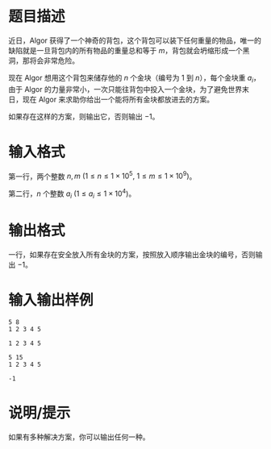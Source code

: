 # 题目描述

近日，Algor 获得了一个神奇的背包，这个背包可以装下任何重量的物品，唯一的缺陷就是一旦背包内的所有物品的重量总和等于 $m$，背包就会坍缩形成一个黑洞，那将会非常危险。

现在 Algor 想用这个背包来储存他的 $n$ 个金块（编号为 $1$ 到 $n$），每个金块重 $a_i$，由于 Algor 的力量非常小，一次只能往背包中投入一个金块，为了避免世界末日，现在 Algor 来求助你给出一个能将所有金块都放进去的方案。

如果存在这样的方案，则输出它，否则输出 $-1$。

# 输入格式

第一行，两个整数 $n, m~(1 \leq n \leq 1 \times {10}^{5},~1 \leq m \leq 1 \times {10}^{9})$。

第二行，$n$ 个整数 $a_i~(1 \leq a_i \leq 1 \times {10}^{4})$。

# 输出格式

一行，如果存在安全放入所有金块的方案，按照放入顺序输出金块的编号，否则输出 $-1$。

# 输入输出样例

```input1
5 8
1 2 3 4 5
```

```output1
1 2 3 4 5
```

```input2
5 15
1 2 3 4 5
```

```output2
-1
```

# 说明/提示

如果有多种解决方案，你可以输出任何一种。
